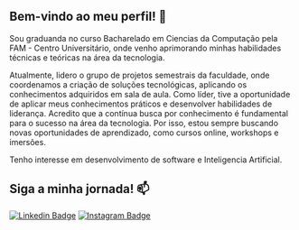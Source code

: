 ## Bem-vindo ao meu perfil! 👋

Sou graduanda no curso Bacharelado em Ciencias da Computação pela FAM - Centro Universitário, onde venho aprimorando minhas habilidades 
técnicas e teóricas na área da tecnologia. 

Atualmente, lidero o grupo de projetos semestrais da faculdade, onde coordenamos a criação de soluções tecnológicas, aplicando os conhecimentos 
adquiridos em sala de aula. Como líder, tive a oportunidade de aplicar meus conhecimentos práticos e desenvolver habilidades de liderança. 
Acredito que a contínua busca por conhecimento é fundamental para o sucesso na área da tecnologia. Por isso, estou sempre buscando novas oportunidades de aprendizado, como cursos online, workshops e imersões.

Tenho interesse em desenvolvimento de software e Inteligencia Artificial.

## Siga a minha jornada! 📫

[![Linkedin Badge](https://img.shields.io/badge/-LinkedIn-blue?style=flat-square&logo=Linkedin&logoColor=white&link=https://www.linkedin.com/in/monicamhillman/)](https://www.linkedin.com/in/mariaeduarda2801/)
[![Instagram Badge](https://img.shields.io/badge/-Instagram-C13584?style=flat-square&labelColor=C13584&logo=instagram&logoColor=white&link=https://www.instagram.com/monihillman/)](https://www.instagram.com/eduarda_computerscience/)
